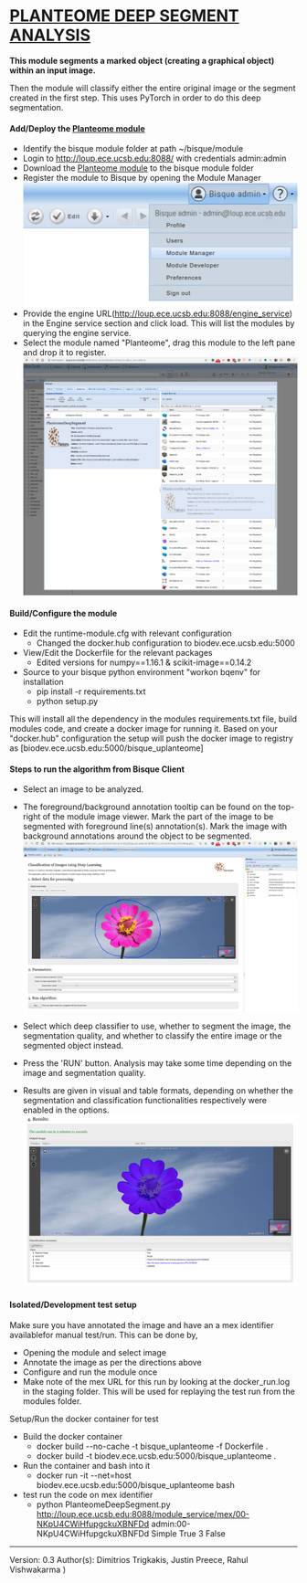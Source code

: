 [PLANTEOME DEEP SEGMENT ANALYSIS]()
===============================

**This module segments a marked object (creating a graphical object) within an input image.**

Then the module will classify either the entire original image or the segment created in the first step. This uses PyTorch in order to do this deep segmentation.

#### Add/Deploy the [Planteome module](https://github.com/Planteome/planteome-deep-segmenter-dockerized)
- Identify the bisque module folder at path ~/bisque/module
- Login to http://loup.ece.ucsb.edu:8088/ with credentials admin:admin
- Download the [Planteome module](https://github.com/Planteome/planteome-deep-segmenter-dockerized) to the bisque module folder
- Register the module to Bisque by opening the Module Manager
![Module Manager Menu](img/modules/module_menu.png?raw=true) 
- Provide the engine URL(http://loup.ece.ucsb.edu:8088/engine_service) in the Engine service section and click load. This will list the modules by querying the engine service. 
- Select the module named "Planteome", drag this module to the left pane and drop it to register. 
![Module Register](img/modules/module_add_planteome.png?raw=true) 


#### Build/Configure the module 
- Edit the runtime-module.cfg with relevant configuration
  - Changed the docker.hub configuration to biodev.ece.ucsb.edu:5000
- View/Edit the Dockerfile for the relevant packages 
  - Edited versions for numpy\==1.16.1 & scikit-image\==0.14.2
- Source to your bisque python environment "workon bqenv" for installation
  - pip install -r requirements.txt
  - python setup.py

This will install all the dependency in the modules requirements.txt file, build modules code, and create a docker image for running it. Based on your "docker.hub" configuration the setup will push the docker image to registry as [biodev.ece.ucsb.edu:5000/bisque_uplanteome]



#### Steps to run the algorithm from Bisque Client

- Select an image to be analyzed.
- The foreground/background annotation tooltip can be found on the top-right of the module image viewer. Mark the part of the image to be segmented with foreground line(s) annotation(s). Mark the image with background annotations around the object to be segmented.
![Test Segmentation Setup](img/modules/setup_planteome.png?raw=true)

- Select which deep classifier to use, whether to segment the image, the segmentation quality, and whether to classify the entire image or the segmented object instead.

- Press the 'RUN' button. Analysis may take some time depending on the image and segmentation quality.

- Results are given in visual and table formats, depending on whether the segmentation and classification functionalities respectively were enabled in the options. 
![Test Segmentation Results](img/modules/results_planteome.png?raw=true)


#### Isolated/Development test setup

Make sure you have annotated the image and have an a mex identifier availablefor manual test/run. 
This can be done by,
- Opening the module and select image
- Annotate the image as per the directions above
- Configure and run the module once
- Make note of the mex URL for this run by looking at the docker_run.log in the staging folder. This will be used for replaying the test run from the modules folder.

Setup/Run the docker container for test

- Build the docker container
  - docker build --no-cache -t bisque_uplanteome -f Dockerfile .
  - docker build  -t biodev.ece.ucsb.edu:5000/bisque_uplanteome .
- Run the container and bash into it
  - docker run -it --net=host biodev.ece.ucsb.edu:5000/bisque_uplanteome bash
- test run the code on mex identifier
  - python PlanteomeDeepSegment.py http://loup.ece.ucsb.edu:8088/module_service/mex/00-NKpU4CWiHfupgckuXBNFDd admin:00-NKpU4CWiHfupgckuXBNFDd Simple True 3 False





------------
Version: 0.3
Author(s): Dimitrios Trigkakis, Justin Preece, Rahul Vishwakarma
)